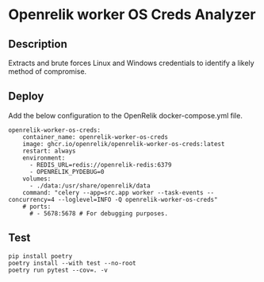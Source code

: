 # Openrelik worker OS Creds Analyzer
## Description
Extracts and brute forces Linux and Windows credentials to identify a likely method of compromise.

## Deploy
Add the below configuration to the OpenRelik docker-compose.yml file.

```
openrelik-worker-os-creds:
    container_name: openrelik-worker-os-creds
    image: ghcr.io/openrelik/openrelik-worker-os-creds:latest
    restart: always
    environment:
      - REDIS_URL=redis://openrelik-redis:6379
      - OPENRELIK_PYDEBUG=0
    volumes:
      - ./data:/usr/share/openrelik/data
    command: "celery --app=src.app worker --task-events --concurrency=4 --loglevel=INFO -Q openrelik-worker-os-creds"
    # ports:
      # - 5678:5678 # For debugging purposes.
```

## Test
```
pip install poetry
poetry install --with test --no-root
poetry run pytest --cov=. -v
```
